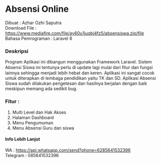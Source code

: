 # Absensi Online
Dibuat : Azhar Ozhi Saputra <br>
Download File : https://www.mediafire.com/file/ay60u1juqbj4fz5/absensiswa.zip/file <br>
Bahasa Pemrograman : Laravel 8

### Deskripsi
Program Aplikasi ini dibangun menggunakan Framework Laravel. Sistem Absensi Siswa ini tentunya perlu di update lagi mulai dari ﬁtur dan fungsi lainnya sehingga menjadi lebih hebat dan keren. Aplikasi ini sangat cocok untuk diterapkan di lembaga pendidikan yaitu TK dan SD. Aplikasi Absensi Siswa sudah dilakukan pengetesan dan hasilnya berjalan dengan baik meskipun memang ada sedikit bug.

### Fitur :
1. Multi Level dan Hak Akses
2. Halaman Dashboard
3. Menu Pengumuman
4. Menu Absensi Guru dan siswa 

#### Info Lebih Lanjut
WA : https://api.whatsapp.com/send?phone=6285641532396 <br>
Telegram : 085641532396
